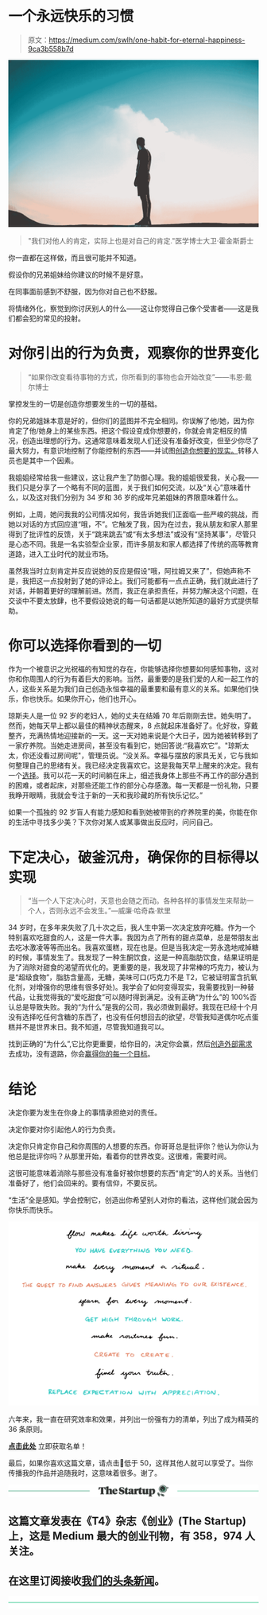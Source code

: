 # 一个永远快乐的习惯

> 原文：<https://medium.com/swlh/one-habit-for-eternal-happiness-9ca3b558b7d>

![](img/4030c86e9a8f40039446150de32092e2.png)

> "我们对他人的肯定，实际上也是对自己的肯定."医学博士大卫·霍金斯爵士

你一直都在这样做，而且很可能并不知道。

假设你的兄弟姐妹给你建议的时候不是好意。

在同事面前感到不舒服，因为你对自己也不舒服。

将情绪外化，察觉到你讨厌别人的什么——这让你觉得自己像个受害者——这是我们都会犯的常见的投射。

# 对你引出的行为负责，观察你的世界变化

> “如果你改变看待事物的方式，你所看到的事物也会开始改变”——韦恩·戴尔博士

掌控发生的一切是创造你想要发生的一切的基础。

你的兄弟姐妹本意是好的，但你们的蓝图并不完全相同。你误解了他/她，因为你肯定了他/她身上的某些东西。把这个假设变成你想要的，你就会肯定相反的情况，创造出理想的行为。这通常意味着发现人们还没有准备好改变，但至少你尽了最大努力，有意识地控制了你能控制的东西——并试图[创造你想要的现实。](/experiential/humanity-is-at-a-crossroads-the-one-belief-we-must-all-believe-to-create-the-world-we-wish-to-see-668ec7411a62)转移人员也是其中一个因素。

我姐姐经常给我一些建议，这让我产生了防御心理。我的姐姐很爱我，关心我——我们只是分享了一个略有不同的蓝图，关于我们如何交流，以及“关心”意味着什么，以及这对我们分别为 34 岁和 36 岁的成年兄弟姐妹的界限意味着什么。

例如，上周，她问我我的公司情况如何，我告诉她我们正面临一些严峻的挑战，而她以对话的方式回应道“哦，不”。它触发了我，因为在过去，我从朋友和家人那里得到了批评性的反馈，关于“跳来跳去”或“有太多想法”或没有“坚持某事”，尽管只是心态不同。我是一名实验型企业家，而许多朋友和家人都选择了传统的高等教育道路，进入工业时代的就业市场。

虽然我当时立刻肯定并反应说她的反应是假设“哦，阿拉姆又来了”，但她声称不是，我把这一点投射到了她的评论上。我们可能都有一点点正确，我们就此进行了对话，并朝着更好的理解前进。然而，我正在承担责任，并努力解决这个问题，在交谈中不要太放肆，也不要假设她说的每一句话都是以她所知道的最好方式提供帮助。

# 你可以选择你看到的一切

作为一个被意识之光祝福的有知觉的存在，你能够选择你想要如何感知事物，这对你和你周围人的行为有着巨大的影响。当然，最重要的是我们爱的人和一起工作的人，这些关系是为我们自己创造永恒幸福的最重要和最有意义的关系。如果他们快乐，你也快乐。如果你开心，他们也开心。

琼斯夫人是一位 92 岁的老妇人，她的丈夫在结婚 70 年后刚刚去世。她失明了。然而，她每天早上都以最佳的精神状态醒来，8 点就起床准备好了。化好妆，穿戴整齐，充满热情地迎接新的一天。这一天对她来说是个大日子，因为她被转移到了一家疗养院。当她走进房间，甚至没有看到它，她回答说:“我喜欢它”。"琼斯太太，你还没看过房间呢"，管理员说。“没关系。幸福与摆放的家具无关，它与我如何整理自己的思绪有关。我已经决定我喜欢它。这是我每天早上醒来的决定。我有一个[选择](/the-mission/ive-figured-out-the-meaning-of-life-and-it-boils-down-to-one-word-d43361748e44)。我可以花一天的时间躺在床上，细述我身体上那些不再工作的部分遇到的困难，或者起床，对那些还能工作的部分心存感激。每一天都是一份礼物，只要我睁开眼睛，我就会专注于新的一天和我珍藏的所有快乐记忆。”

如果一个孤独的 92 岁盲人有能力感知和看到她被带到的疗养院里的美，你能在你的生活中寻找多少美？下次你对某人或某事做出反应时，问问自己。

# 下定决心，破釜沉舟，确保你的目标得以实现

> “当一个人下定决心时，天意也会随之而动。各种各样的事情发生来帮助一个人，否则永远不会发生。”—威廉·哈奇森·默里

34 岁时，在多年来失败了几十次之后，我人生中第一次决定放弃吃糖。作为一个特别喜欢吃甜食的人，这是一件大事。我因为点了所有的甜点菜单，总是带朋友出去吃冰激凌等等而出名。我喜欢蛋糕，现在也是。但是当我决定一劳永逸地戒掉糖的时候，事情发生了。我发现了一种生酮饮食，这是一种高脂肪饮食，结果证明是为了消除对甜食的渴望而优化的。更重要的是，我发现了非常棒的巧克力，被认为是“超级食物”，脂肪含量高，无糖，美味可口(巧克力不是 T2，它被证明富含抗氧化剂，对增强你的思维有很多好处)。我学会了如何变得现实，我需要找到一种替代品，让我觉得我的“爱吃甜食”可以随时得到满足。没有正确“为什么”的 100%否认总是导致失败。我的“为什么”是我的公司，我必须做到最好。我现在已经十个月没有选择吃任何含糖的东西了，也没有任何想回去的欲望，尽管我知道偶尔吃点蛋糕并不是世界末日。我不知道，尽管我知道我可以。

找到正确的“为什么”,它比你更重要，给你目的，决定你会赢，然后[创造外部需求](https://www.google.com/url?sa=t&rct=j&q=&esrc=s&source=web&cd=1&cad=rja&uact=8&ved=0ahUKEwjfps7z3qfXAhXMZiYKHaOOCJgQtwIIKDAA&url=https%3A%2F%2Fwww.youtube.com%2Fwatch%3Fv%3DOHNfqdL9_1Y&usg=AOvVaw2A0Emv4zXAQ6AC20DdtDYT)去成功，没有退路，你会[赢得你的每一个目标](/@ARTaghavi/6-behaviors-to-become-the-person-you-need-to-become-to-achieve-every-goal-56dbadf2b53b)。

# 结论

决定你要为发生在你身上的事情承担绝对的责任。

决定你要对你引起他人的行为负责。

决定你只肯定你自己和你周围的人想要的东西。你哥哥总是批评你？他认为你认为他总是批评你吗？从那里开始，看着你的世界改变。这很难，需要时间。

这很可能意味着消除与那些没有准备好被你想要的东西“肯定”的人的关系。当他们准备好了，他们会回来的。要有信仰，不要反抗。

“生活”全是感知。学会控制它，创造出你希望别人对你的看法，这样他们就会因为你快乐而快乐。

![](img/a346b2667d6bcd0b307c5429b4276fea.png)

六年来，我一直在研究效率和效果，并列出一份强有力的清单，列出了成为精英的 36 条原则。

[**点击此处**](https://betreatedhowyouwanttobetreated.com/optin-main) 立即获取名单！

最后，如果你喜欢这篇文章，请点击👏低于 50，这样其他人就可以享受了。当你传播我的作品并追随我时，这意味着很多。谢了。

[![](img/308a8d84fb9b2fab43d66c117fcc4bb4.png)](https://medium.com/swlh)

## 这篇文章发表在《T4》杂志《创业》(The Startup)上，这是 Medium 最大的创业刊物，有 358，974 人关注。

## 在这里订阅接收[我们的头条新闻](http://growthsupply.com/the-startup-newsletter/)。

[![](img/b0164736ea17a63403e660de5dedf91a.png)](https://medium.com/swlh)